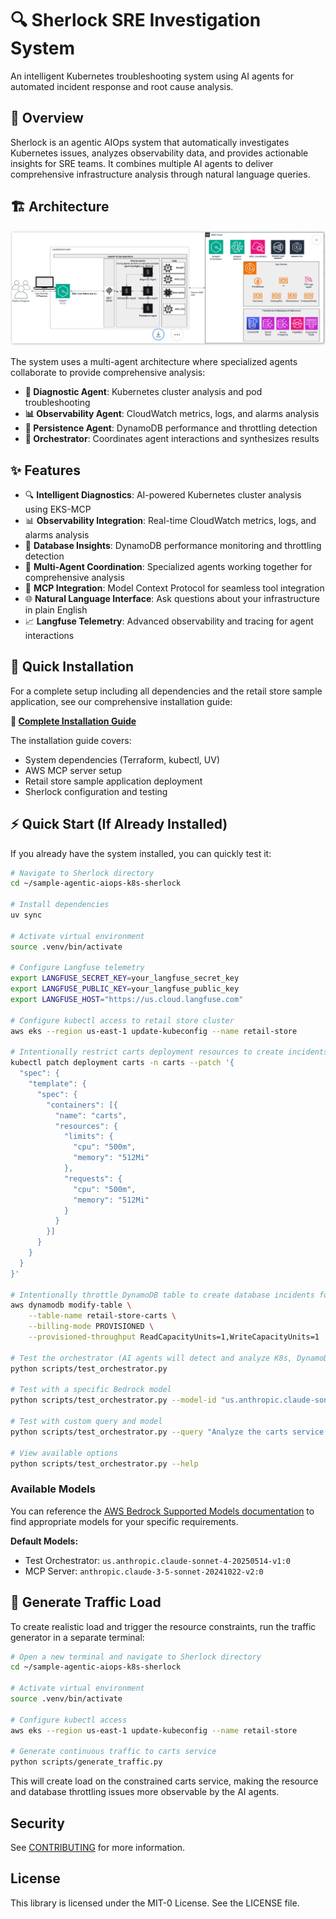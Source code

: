# 🔍 Sherlock SRE Investigation System

An intelligent Kubernetes troubleshooting system using AI agents for automated incident response and root cause analysis.

## 🎯 Overview

Sherlock is an agentic AIOps system that automatically investigates Kubernetes issues, analyzes observability data, and provides actionable insights for SRE teams. It combines multiple AI agents to deliver comprehensive infrastructure analysis through natural language queries.

## 🏗️ Architecture

![Architecture](docs/sherlock-arc.png)

The system uses a multi-agent architecture where specialized agents collaborate to provide comprehensive analysis:

- **🔧 Diagnostic Agent**: Kubernetes cluster analysis and pod troubleshooting
- **📊 Observability Agent**: CloudWatch metrics, logs, and alarms analysis  
- **💾 Persistence Agent**: DynamoDB performance and throttling detection
- **🎯 Orchestrator**: Coordinates agent interactions and synthesizes results

## ✨ Features

- 🔍 **Intelligent Diagnostics**: AI-powered Kubernetes cluster analysis using EKS-MCP
- 📊 **Observability Integration**: Real-time CloudWatch metrics, logs, and alarms analysis  
- 💾 **Database Insights**: DynamoDB performance monitoring and throttling detection
- 🤖 **Multi-Agent Coordination**: Specialized agents working together for comprehensive analysis
- 🔗 **MCP Integration**: Model Context Protocol for seamless tool integration
- 🌐 **Natural Language Interface**: Ask questions about your infrastructure in plain English
- 📈 **Langfuse Telemetry**: Advanced observability and tracing for agent interactions

## 🚀 Quick Installation

For a complete setup including all dependencies and the retail store sample application, see our comprehensive installation guide:

**📖 [Complete Installation Guide](INSTALLATION.md)**

The installation guide covers:
- System dependencies (Terraform, kubectl, UV)
- AWS MCP server setup
- Retail store sample application deployment
- Sherlock configuration and testing

## ⚡ Quick Start (If Already Installed)

If you already have the system installed, you can quickly test it:

```bash
# Navigate to Sherlock directory
cd ~/sample-agentic-aiops-k8s-sherlock

# Install dependencies
uv sync

# Activate virtual environment
source .venv/bin/activate

# Configure Langfuse telemetry
export LANGFUSE_SECRET_KEY=your_langfuse_secret_key
export LANGFUSE_PUBLIC_KEY=your_langfuse_public_key
export LANGFUSE_HOST="https://us.cloud.langfuse.com"

# Configure kubectl access to retail store cluster
aws eks --region us-east-1 update-kubeconfig --name retail-store

# Intentionally restrict carts deployment resources to create incidents for AI agent demonstration
kubectl patch deployment carts -n carts --patch '{
  "spec": {
    "template": {
      "spec": {
        "containers": [{
          "name": "carts",
          "resources": {
            "limits": {
              "cpu": "500m",
              "memory": "512Mi"
            },
            "requests": {
              "cpu": "500m", 
              "memory": "512Mi"
            }
          }
        }]
      }
    }
  }
}'

# Intentionally throttle DynamoDB table to create database incidents for AI agent demonstration
aws dynamodb modify-table \
    --table-name retail-store-carts \
    --billing-mode PROVISIONED \
    --provisioned-throughput ReadCapacityUnits=1,WriteCapacityUnits=1

# Test the orchestrator (AI agents will detect and analyze K8s, DynamoDB constraints and traffic patterns). Default model id is: "us.anthropic.claude-sonnet-4-20250514-v1:0" 
python scripts/test_orchestrator.py

# Test with a specific Bedrock model
python scripts/test_orchestrator.py --model-id "us.anthropic.claude-sonnet-4-20250514-v1:0"

# Test with custom query and model
python scripts/test_orchestrator.py --query "Analyze the carts service performance issues" --model-id "amazon.nova-pro-v1:0"

# View available options
python scripts/test_orchestrator.py --help

```

### Available Models
You can reference the [AWS Bedrock Supported Models documentation](https://docs.aws.amazon.com/bedrock/latest/userguide/models-supported.html) to find appropriate models for your specific requirements.

**Default Models:**
- Test Orchestrator: `us.anthropic.claude-sonnet-4-20250514-v1:0`
- MCP Server: `anthropic.claude-3-5-sonnet-20241022-v2:0`

## 🚦 Generate Traffic Load

To create realistic load and trigger the resource constraints, run the traffic generator in a separate terminal:

```bash
# Open a new terminal and navigate to Sherlock directory
cd ~/sample-agentic-aiops-k8s-sherlock

# Activate virtual environment
source .venv/bin/activate

# Configure kubectl access
aws eks --region us-east-1 update-kubeconfig --name retail-store

# Generate continuous traffic to carts service
python scripts/generate_traffic.py
```

This will create load on the constrained carts service, making the resource and database throttling issues more observable by the AI agents.


## Security

See [CONTRIBUTING](CONTRIBUTING.md#security-issue-notifications) for more information.

## License

This library is licensed under the MIT-0 License. See the LICENSE file.
